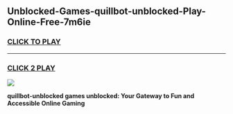 
## Unblocked-Games-quillbot-unblocked-Play-Online-Free-7m6ie
<h3>
<a href="https://premium76.site?title=quillbot-unblocked&ref=26A">CLICK TO PLAY</a></h3>
<hr>

<h3>
<a href="https://premium76.site?title=quillbot-unblocked&ref=26A">CLICK 2 PLAY</a>
  
</h3>

<a href="https://premium76.site?title=quillbot-unblocked&ref=26A"><img src="https://clearcache.store/games.png"></a>


**quillbot-unblocked games unblocked: Your Gateway to Fun and Accessible Online Gaming**

